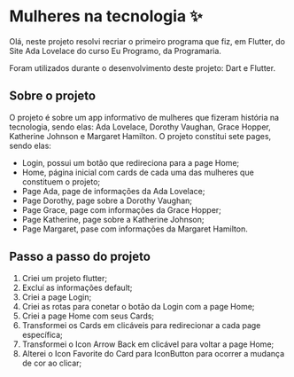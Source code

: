 # Mulheres na tecnologia ✨

Olá, neste projeto resolvi recriar o primeiro programa que fiz, em Flutter, do Site Ada Lovelace do curso Eu Programo, da Programaria.

Foram utilizados durante o desenvolvimento deste projeto: Dart e Flutter.

## Sobre o projeto

O projeto é sobre um app informativo de mulheres que fizeram história na tecnologia, sendo elas: Ada Lovelace, Dorothy Vaughan, Grace Hopper, Katherine Johnson e Margaret Hamilton.
O projeto constitui sete pages, sendo elas:

- Login, possui um botão que redireciona para a page Home;
- Home, página inicial com cards de cada uma das mulheres que constituem o projeto;
- Page Ada, page de informações da Ada Lovelace;
- Page Dorothy, page sobre a Dorothy Vaughan; 
- Page Grace, page com informações da Grace Hopper;
- Page Katherine, page sobre a Katherine Johnson;
- Page Margaret, pase com informações da Margaret Hamilton.

## Passo a passo do projeto

1. Criei um projeto flutter;
2. Excluí as informações default;
3. Criei a page Login;
4. Criei as rotas para conetar o botão da Login com a page Home;
5. Criei a page Home com seus Cards;
6. Transformei os Cards em clicáveis para redirecionar a cada page específica;
7. Transformei o Icon Arrow Back em clicável para voltar a page Home;
8. Alterei o Icon Favorite do Card para IconButton para ocorrer a mudança de cor ao clicar;


